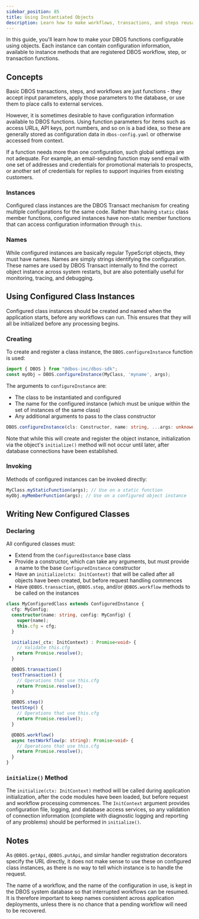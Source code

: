 ```yaml
---
sidebar_position: 85
title: Using Instantiated Objects
description: Learn how to make workflows, transactions, and steps reusable and configurable by instantiating objects
---
```


In this guide, you'll learn how to make your DBOS functions configurable using objects.  Each instance can contain configuration information, available to instance methods that are registered DBOS workflow, step, or transaction functions.

## Concepts
Basic DBOS transactions, steps, and workflows are just functions - they accept input parameters, apply those parameters to the database, or use them to place calls to external services.

However, it is sometimes desirable to have configuration information available to DBOS functions.  Using function parameters for items such as access URLs, API keys, port numbers, and so on is a bad idea, so these are generally stored as configuration data in `dbos-config.yaml` or otherwise accessed from context.

If a function needs more than one configuration, such global settings are not adequate.  For example, an email-sending function may send email with one set of addresses and credentials for promotional materials to prospects, or another set of credentials for replies to support inquiries from existing customers.

### Instances
Configured class instances are the DBOS Transact mechanism for creating multiple configurations for the same code.  Rather than having `static` class member functions, configured instances have non-static member functions that can access configuration information through `this`.

### Names
While configured instances are basically regular TypeScript objects, they must have names.  Names are simply strings identifying the configuration.  These names are used by DBOS Transact internally to find the correct object instance across system restarts, but are also potentially useful for monitoring, tracing, and debugging.

## Using Configured Class Instances
Configured class instances should be created and named when the application starts, before any workflows can run.  This ensures that they will all be initialized before any processing begins.

### Creating
To create and register a class instance, the `DBOS.configureInstance` function is used:
```typescript
import { DBOS } from "@dbos-inc/dbos-sdk";
const myObj = DBOS.configureInstance(MyClass, 'myname', args);
```

The arguments to `configureInstance` are:
* The class to be instantiated and configured
* The name for the configured instance (which must be unique within the set of instances of the same class)
* Any additional arguments to pass to the class constructor

```typescript
DBOS.configureInstance(cls: Constructor, name: string, ...args: unknown[]) : R
```

Note that while this will create and register the object instance, initialization via the object's `initialize()` method will not occur until later, after database connections have been established.

### Invoking
Methods of configured instances can be invoked directly:

```typescript
MyClass.myStaticFunction(args); // Use on a static function
myObj.myMemberFunction(args); // Use on a configured object instance
```

## Writing New Configured Classes

### Declaring
All configured classes must:
* Extend from the `ConfiguredInstance` base class
* Provide a constructor, which can take any arguments, but must provide a name to the base `ConfiguredInstance` constructor
* Have an `initialize(ctx: InitContext)` that will be called after all objects have been created, but before request handling commences
* Have `@DBOS.transaction`, `@DBOS.step`, and/or `@DBOS.workflow` methods to be called on the instances

```typescript
class MyConfiguredClass extends ConfiguredInstance {
  cfg: MyConfig;
  constructor(name: string, config: MyConfig) {
    super(name);
    this.cfg = cfg;
  }

  initialize(_ctx: InitContext) : Promise<void> {
    // Validate this.cfg
    return Promise.resolve();
  }

  @DBOS.transaction()
  testTransaction() {
    // Operations that use this.cfg
    return Promise.resolve();
  }

  @DBOS.step()
  testStep() {
    // Operations that use this.cfg
    return Promise.resolve();
  }

  @DBOS.workflow()
  async testWorkflow(p: string): Promise<void> {
    // Operations that use this.cfg
    return Promise.resolve();
  }
}
```

### `initialize()` Method
The `initialize(ctx: InitContext)` method will be called during application initialization, after the code modules have been loaded, but before request and workflow processing commences.  The `InitContext` argument provides configuration file, logging, and database access services, so any validation of connection information (complete with diagnostic logging and reporting of any problems) should be performed in `initialize()`.

## Notes
As `@DBOS.getApi`, `@DBOS.putApi`, and similar handler registration decorators specify the URL directly, it does not make sense to use these on configured class instances, as there is no way to tell which instance is to handle the request.

The name of a workflow, and the name of the configuration in use, is kept in the DBOS system database so that interrupted workflows can be resumed.  It is therefore important to keep names consistent across application deployments, unless there is no chance that a pending workflow will need to be recovered.
